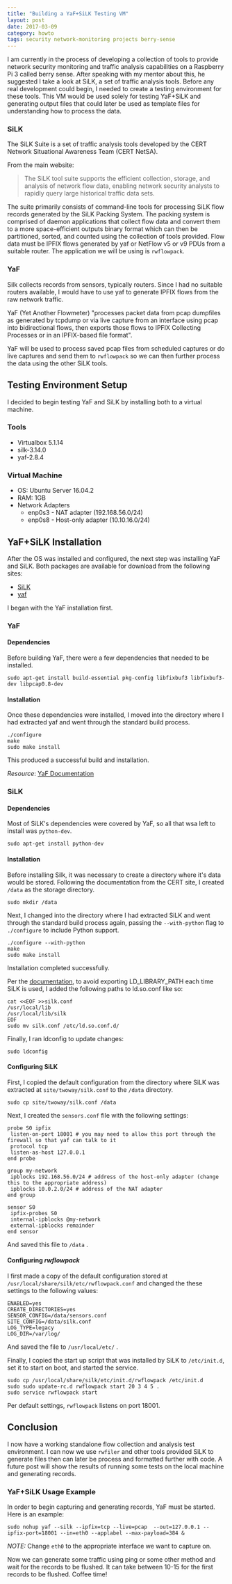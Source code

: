 ```yaml
---
title: "Building a YaF+SiLK Testing VM"
layout: post
date: 2017-03-09
category: howto
tags: security network-monitoring projects berry-sense
---
```


I am currently in the process of developing a collection of tools to provide network security monitoring and  traffic analysis capabilities on a Raspberry Pi 3 called berry sense. After speaking with my mentor about this, he suggested I take a look at SiLK, a set of traffic analysis tools. Before any real development could begin, I needed to create a testing environment for these tools. This VM would be used solely for testing YaF+SiLK and generating output files that could later be used as template files for understanding how to process the data.

### SiLK
The SiLK Suite is a set of traffic analysis tools developed by the CERT Network Situational Awareness Team (CERT NetSA). 

From the main website:

> The SiLK tool suite supports the efficient collection, storage, and analysis of network flow data, enabling network security analysts to rapidly query large historical traffic data sets.

The suite primarily consists of command-line tools for processing SiLK flow records generated by the SiLK Packing System. The packing system is comprised of daemon applications that collect flow data and convert them to a more space-efficient outputs binary format which can then be partitioned, sorted, and counted using the collection of tools provided. Flow data must be IPFIX flows generated by yaf or NetFlow v5 or v9 PDUs from a suitable router. The application we will be using is `rwflowpack`.


### YaF
Silk collects records from sensors, typically routers. Since I had no suitable routers available, I would have to use yaf to generate IPFIX flows from the raw network traffic.

YaF (Yet Another Flowmeter) "processes packet data from pcap dumpfiles as generated by tcpdump or via live capture from an interface using pcap into bidirectional flows, then exports those flows to IPFIX Collecting Processes or in an IPFIX-based file format".

YaF will be used to process saved pcap files from scheduled captures or do live captures and send them to `rwflowpack` so we can then further process the data using the other SiLK tools.

## Testing Environment Setup
I decided to begin testing YaF and SiLK by installing both to a virtual machine.

### Tools
+ Virtualbox 5.1.14
+ silk-3.14.0
+ yaf-2.8.4

### Virtual Machine
+ OS: Ubuntu Server 16.04.2
+ RAM: 1GB
+ Network Adapters
    - enp0s3 - NAT adapter (192.168.56.0/24)
    - enp0s8 - Host-only adapter (10.10.16.0/24)

## YaF+SiLK Installation
After the OS was installed and configured, the next step was installing YaF and SiLK. Both packages are available for download from the following sites: 
- [SiLK](https://tools.netsa.cert.org/silk/)
- [yaf](https://tools.netsa.cert.org/yaf/index.html)

I began with the YaF installation first.

### YaF
#### Dependencies
Before building YaF, there were a few dependencies that needed to be installed.

```shell
sudo apt-get install build-essential pkg-config libfixbuf3 libfixbuf3-dev libpcap0.8-dev
```

#### Installation
Once these dependencies were installed, I moved into the directory where I had extracted yaf and went through the standard build process.

```shell
./configure
make
sudo make install
```

This produced a successful build and installation.

_Resource_: [YaF Documentation](https://tools.netsa.cert.org/yaf/docs.html#deps)

### SiLK
#### Dependencies
Most of SiLK's dependencies were covered by YaF, so all that wsa left to install was `python-dev`.

```shell
sudo apt-get install python-dev
```

#### Installation
Before installing Silk, it was necessary to create a directory where it's data would be stored. Following the documentation from the CERT site, I created `/data` as the storage directory.

```shell
sudo mkdir /data
```

Next, I changed into the directory where I had extracted SiLK and went through the standard build process again, passing the `--with-python` flag to `./configure` to include Python support. 

```shell
./configure --with-python
make
sudo make install
```

Installation completed successfully. 

Per the [documentation](https://tools.netsa.cert.org/confluence/pages/viewpage.action?pageId=23298051), to avoid exporting LD\_LIBRARY\_PATH each time SiLK is used, I added the following paths to ld.so.conf like so:

```shell
cat <<EOF >>silk.conf
/usr/local/lib
/usr/local/lib/silk
EOF
sudo mv silk.conf /etc/ld.so.conf.d/
```

Finally, I ran ldconfig to update changes:

```shell
sudo ldconfig
```

#### Configuring SiLK
First, I copied the default configuration from the directory where SiLK was extracted at `site/twoway/silk.conf` to the `/data` directory.

```shell
sudo cp site/twoway/silk.conf /data
```

Next, I created the `sensors.conf` file with the following settings:

```
probe S0 ipfix
 listen-on-port 18001 # you may need to allow this port through the firewall so that yaf can talk to it
 protocol tcp
 listen-as-host 127.0.0.1
end probe

group my-network
 ipblocks 192.168.56.0/24 # address of the host-only adapter (change this to the appropriate address)
 ipblocks 10.0.2.0/24 # address of the NAT adapter
end group

sensor S0
 ipfix-probes S0
 internal-ipblocks @my-network
 external-ipblocks remainder
end sensor
```

And saved this file to `/data` .

#### Configuring _rwflowpack_

I first made a copy of the default configuration stored at `/usr/local/share/silk/etc/rwflowpack.conf` and changed the these settings to the following values:

```
ENABLED=yes
CREATE_DIRECTORIES=yes
SENSOR_CONFIG=/data/sensors.conf
SITE_CONFIG=/data/silk.conf
LOG_TYPE=legacy
LOG_DIR=/var/log/
```

And saved the file to `/usr/local/etc/` .

Finally, I copied the start up script that was installed by SiLK to `/etc/init.d`, set it to start on boot, and started the service.

```shell
sudo cp /usr/local/share/silk/etc/init.d/rwflowpack /etc/init.d
sudo sudo update-rc.d rwflowpack start 20 3 4 5 .
sudo service rwflowpack start
```

Per default settings, `rwflowpack` listens on port 18001.


## Conclusion
I now have a working standalone flow collection and analysis test environment. I can now we use `rwfiler` and other tools provided SiLK to generate files then can later be process and formatted further with code. A future post will show the results of running some tests on the local machine and generating records.


### YaF+SiLK Usage Example
In order to begin capturing and generating records, YaF must be started. Here is an example:

```
sudo nohup yaf --silk --ipfix=tcp --live=pcap  --out=127.0.0.1 --ipfix-port=18001 --in=eth0 --applabel --max-payload=384 &
```
_NOTE:_ Change `eth0` to the appropriate interface we want to capture on.

 Now we can generate some traffic using ping or some other method and wait for the records to be flushed. It can take between 10-15 for the first records to be flushed. Coffee time!
